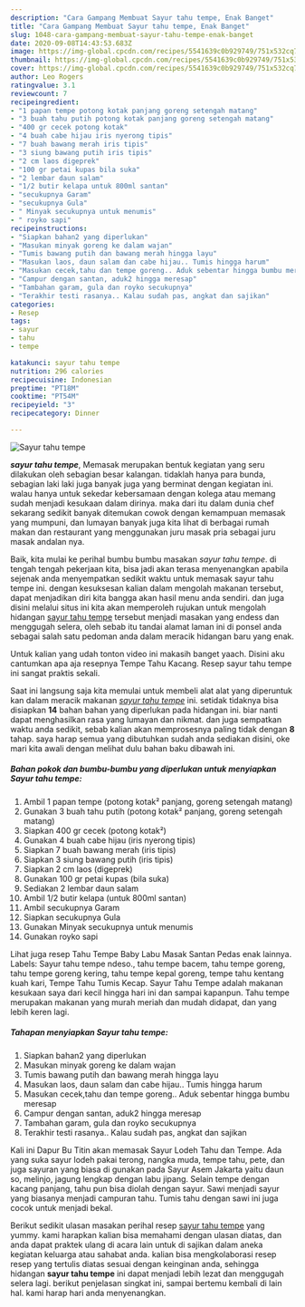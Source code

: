 ```yaml
---
description: "Cara Gampang Membuat Sayur tahu tempe, Enak Banget"
title: "Cara Gampang Membuat Sayur tahu tempe, Enak Banget"
slug: 1048-cara-gampang-membuat-sayur-tahu-tempe-enak-banget
date: 2020-09-08T14:43:53.683Z
image: https://img-global.cpcdn.com/recipes/5541639c0b929749/751x532cq70/sayur-tahu-tempe-foto-resep-utama.jpg
thumbnail: https://img-global.cpcdn.com/recipes/5541639c0b929749/751x532cq70/sayur-tahu-tempe-foto-resep-utama.jpg
cover: https://img-global.cpcdn.com/recipes/5541639c0b929749/751x532cq70/sayur-tahu-tempe-foto-resep-utama.jpg
author: Leo Rogers
ratingvalue: 3.1
reviewcount: 7
recipeingredient:
- "1 papan tempe potong kotak panjang goreng setengah matang"
- "3 buah tahu putih potong kotak panjang goreng setengah matang"
- "400 gr cecek potong kotak"
- "4 buah cabe hijau iris nyerong tipis"
- "7 buah bawang merah iris tipis"
- "3 siung bawang putih iris tipis"
- "2 cm laos digeprek"
- "100 gr petai kupas bila suka"
- "2 lembar daun salam"
- "1/2 butir kelapa untuk 800ml santan"
- "secukupnya Garam"
- "secukupnya Gula"
- " Minyak secukupnya untuk menumis"
- " royko sapi"
recipeinstructions:
- "Siapkan bahan2 yang diperlukan"
- "Masukan minyak goreng ke dalam wajan"
- "Tumis bawang putih dan bawang merah hingga layu"
- "Masukan laos, daun salam dan cabe hijau.. Tumis hingga harum"
- "Masukan cecek,tahu dan tempe goreng.. Aduk sebentar hingga bumbu meresap"
- "Campur dengan santan, aduk2 hingga meresap"
- "Tambahan garam, gula dan royko secukupnya"
- "Terakhir testi rasanya.. Kalau sudah pas, angkat dan sajikan"
categories:
- Resep
tags:
- sayur
- tahu
- tempe

katakunci: sayur tahu tempe 
nutrition: 296 calories
recipecuisine: Indonesian
preptime: "PT18M"
cooktime: "PT54M"
recipeyield: "3"
recipecategory: Dinner

---
```



![Sayur tahu tempe](https://img-global.cpcdn.com/recipes/5541639c0b929749/751x532cq70/sayur-tahu-tempe-foto-resep-utama.jpg)

<b><i>sayur tahu tempe</i></b>, Memasak merupakan bentuk kegiatan yang seru dilakukan oleh sebagian besar kalangan. tidaklah hanya para bunda, sebagian laki laki juga banyak juga yang berminat dengan kegiatan ini. walau hanya untuk sekedar kebersamaan dengan kolega atau memang sudah menjadi kesukaan dalam dirinya. maka dari itu dalam dunia chef sekarang sedikit banyak ditemukan cowok dengan kemampuan memasak yang mumpuni, dan lumayan banyak juga kita lihat di berbagai rumah makan dan restaurant yang menggunakan juru masak pria sebagai juru masak andalan nya.

Baik, kita mulai ke perihal bumbu bumbu masakan <i>sayur tahu tempe</i>. di tengah tengah pekerjaan kita, bisa jadi akan terasa menyenangkan apabila sejenak anda menyempatkan sedikit waktu untuk memasak sayur tahu tempe ini. dengan kesuksesan kalian dalam mengolah makanan tersebut, dapat menjadikan diri kita bangga akan hasil menu anda sendiri. dan juga disini melalui situs ini kita akan memperoleh rujukan untuk mengolah hidangan <u>sayur tahu tempe</u> tersebut menjadi masakan yang endess dan menggugah selera, oleh sebab itu tandai alamat laman ini di ponsel anda sebagai salah satu pedoman anda dalam meracik hidangan baru yang enak.

Untuk kalian yang udah tonton video ini makasih banget yaach. Disini aku cantumkan apa aja resepnya Tempe Tahu Kacang. Resep sayur tahu tempe ini sangat praktis sekali.


Saat ini langsung saja kita memulai untuk membeli alat alat yang diperuntuk kan dalam meracik makanan <u><i>sayur tahu tempe</i></u> ini. setidak tidaknya bisa disiapkan <b>14</b> bahan bahan yang diperlukan pada hidangan ini. biar nanti dapat menghasilkan rasa yang lumayan dan nikmat. dan juga sempatkan waktu anda sedikit, sebab kalian akan memprosesnya paling tidak dengan <b>8</b> tahap. saya harap semua yang dibutuhkan sudah anda sediakan disini, oke mari kita awali dengan melihat dulu bahan baku dibawah ini.

<!--inarticleads1-->

##### Bahan pokok dan bumbu-bumbu yang diperlukan untuk menyiapkan Sayur tahu tempe:

1. Ambil 1 papan tempe (potong kotak² panjang, goreng setengah matang)
1. Gunakan 3 buah tahu putih (potong kotak² panjang, goreng setengah matang)
1. Siapkan 400 gr cecek (potong kotak²)
1. Gunakan 4 buah cabe hijau (iris nyerong tipis)
1. Siapkan 7 buah bawang merah (iris tipis)
1. Siapkan 3 siung bawang putih (iris tipis)
1. Siapkan 2 cm laos (digeprek)
1. Gunakan 100 gr petai kupas (bila suka)
1. Sediakan 2 lembar daun salam
1. Ambil 1/2 butir kelapa (untuk 800ml santan)
1. Ambil secukupnya Garam
1. Siapkan secukupnya Gula
1. Gunakan  Minyak secukupnya untuk menumis
1. Gunakan  royko sapi


Lihat juga resep Tahu Tempe Baby Labu Masak Santan Pedas enak lainnya. Labels: Sayur tahu tempe ndeso., tahu tempe bacem, tahu tempe goreng, tahu tempe goreng kering, tahu tempe kepal goreng, tempe tahu kentang kuah kari, Tempe Tahu Tumis Kecap. Sayur Tahu Tempe adalah makanan kesukaan saya dari kecil hingga hari ini dan sampai kapanpun. Tahu tempe merupakan makanan yang murah meriah dan mudah didapat, dan yang lebih keren lagi. 

<!--inarticleads2-->

##### Tahapan menyiapkan Sayur tahu tempe:

1. Siapkan bahan2 yang diperlukan
1. Masukan minyak goreng ke dalam wajan
1. Tumis bawang putih dan bawang merah hingga layu
1. Masukan laos, daun salam dan cabe hijau.. Tumis hingga harum
1. Masukan cecek,tahu dan tempe goreng.. Aduk sebentar hingga bumbu meresap
1. Campur dengan santan, aduk2 hingga meresap
1. Tambahan garam, gula dan royko secukupnya
1. Terakhir testi rasanya.. Kalau sudah pas, angkat dan sajikan


Kali ini Dapur Bu Titin akan memasak Sayur Lodeh Tahu dan Tempe. Ada yang suka sayur lodeh pakai terong, nangka muda, tempe tahu, pete, dan juga sayuran yang biasa di gunakan pada Sayur Asem Jakarta yaitu daun so, melinjo, jagung lengkap dengan labu jipang. Selain tempe dengan kacang panjang, tahu pun bisa diolah dengan sayur. Sawi menjadi sayur yang biasanya menjadi campuran tahu. Tumis tahu dengan sawi ini juga cocok untuk menjadi bekal. 

Berikut sedikit ulasan masakan perihal resep <u>sayur tahu tempe</u> yang yummy. kami harapkan kalian bisa memahami dengan ulasan diatas, dan anda dapat praktek ulang di acara lain untuk di sajikan dalam aneka kegiatan keluarga atau sahabat anda. kalian bisa mengkolaborasi resep resep yang tertulis diatas sesuai dengan keinginan anda, sehingga hidangan <b>sayur tahu tempe</b> ini dapat menjadi lebih lezat dan menggugah selera lagi. berikut penjelasan singkat ini, sampai bertemu kembali di lain hal. kami harap hari anda menyenangkan.
